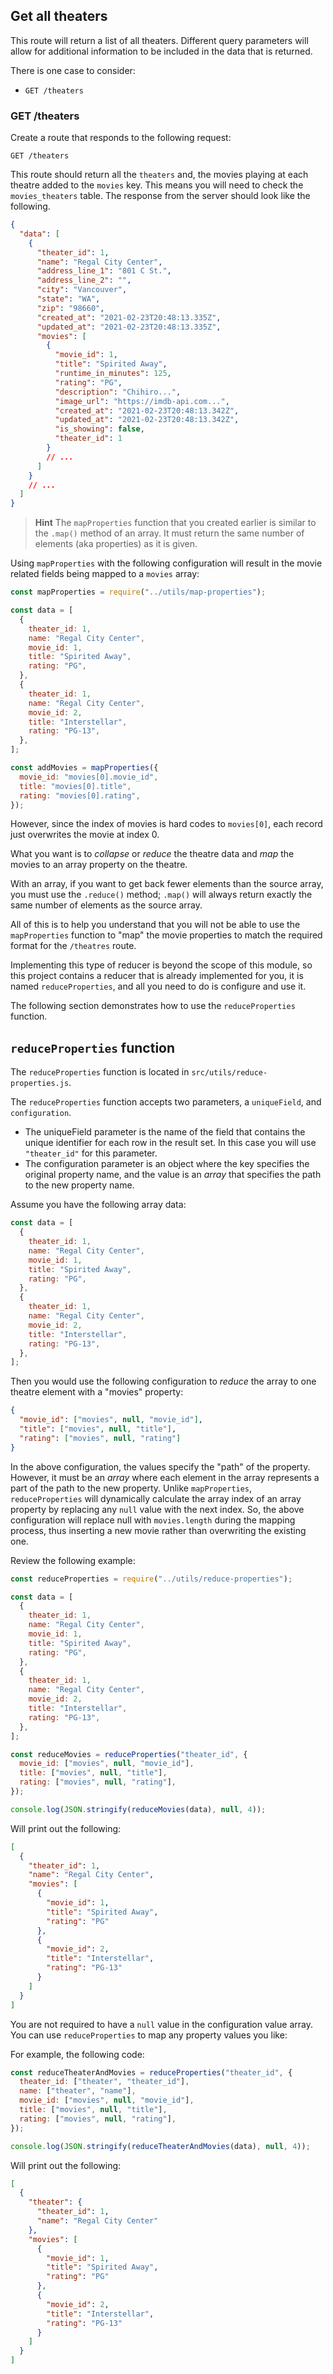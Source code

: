 ## Get all theaters

This route will return a list of all theaters. Different query parameters will allow for additional information to be included in the data that is returned.

There is one case to consider:

- `GET /theaters`

### GET /theaters

Create a route that responds to the following request:

```
GET /theaters
```

This route should return all the `theaters` and, the movies playing at each theatre added to the `movies` key. This means you will need to check the `movies_theaters` table.
The response from the server should look like the following.

```json
{
  "data": [
    {
      "theater_id": 1,
      "name": "Regal City Center",
      "address_line_1": "801 C St.",
      "address_line_2": "",
      "city": "Vancouver",
      "state": "WA",
      "zip": "98660",
      "created_at": "2021-02-23T20:48:13.335Z",
      "updated_at": "2021-02-23T20:48:13.335Z",
      "movies": [
        {
          "movie_id": 1,
          "title": "Spirited Away",
          "runtime_in_minutes": 125,
          "rating": "PG",
          "description": "Chihiro...",
          "image_url": "https://imdb-api.com...",
          "created_at": "2021-02-23T20:48:13.342Z",
          "updated_at": "2021-02-23T20:48:13.342Z",
          "is_showing": false,
          "theater_id": 1
        }
        // ...
      ]
    }
    // ...
  ]
}
```

> **Hint** The `mapProperties` function that you created earlier is similar to the `.map()` method of an array. It must return the same number of elements (aka properties) as it is given.

Using `mapProperties` with the following configuration will result in the movie related fields being mapped to a `movies` array:

```js
const mapProperties = require("../utils/map-properties");

const data = [
  {
    theater_id: 1,
    name: "Regal City Center",
    movie_id: 1,
    title: "Spirited Away",
    rating: "PG",
  },
  {
    theater_id: 1,
    name: "Regal City Center",
    movie_id: 2,
    title: "Interstellar",
    rating: "PG-13",
  },
];

const addMovies = mapProperties({
  movie_id: "movies[0].movie_id",
  title: "movies[0].title",
  rating: "movies[0].rating",
});
```

However, since the index of movies is hard codes to `movies[0]`, each record just overwrites the movie at index 0.

What you want is to _collapse_ or _reduce_ the theatre data and _map_ the movies to an array property on the theatre.

With an array, if you want to get back fewer elements than the source array, you must use the `.reduce()` method; `.map()` will always return exactly the same number of elements as the source array.

All of this is to help you understand that you will not be able to use the `mapProperties` function to "map" the movie properties to match the required format for the `/theatres` route.

Implementing this type of reducer is beyond the scope of this module, so this project contains a reducer that is already implemented for you, it is named `reduceProperties`, and all you need to do is configure and use it.

The following section demonstrates how to use the `reduceProperties` function.

## `reduceProperties` function

The `reduceProperties` function is located in `src/utils/reduce-properties.js`.

The `reduceProperties` function accepts two parameters, a `uniqueField`, and `configuration`.

- The uniqueField parameter is the name of the field that contains the unique identifier for each row in the result set. In this case you will use `"theater_id"` for this parameter.
- The configuration parameter is an object where the key specifies the original property name, and the value is an _array_ that specifies the path to the new property name.

Assume you have the following array data:

```js
const data = [
  {
    theater_id: 1,
    name: "Regal City Center",
    movie_id: 1,
    title: "Spirited Away",
    rating: "PG",
  },
  {
    theater_id: 1,
    name: "Regal City Center",
    movie_id: 2,
    title: "Interstellar",
    rating: "PG-13",
  },
];
```

Then you would use the following configuration to _reduce_ the array to one theatre element with a "movies" property:

```json
{
  "movie_id": ["movies", null, "movie_id"],
  "title": ["movies", null, "title"],
  "rating": ["movies", null, "rating"]
}
```

In the above configuration, the values specify the "path" of the property. However, it must be an _array_ where each element in the array represents a part of the path to the new property.
Unlike `mapProperties`, `reduceProperties` will dynamically calculate the array index of an array property by replacing any `null` value with the next index.
So, the above configuration will replace null with `movies.length` during the mapping process, thus inserting a new movie rather than overwriting the existing one.

Review the following example:

```js
const reduceProperties = require("../utils/reduce-properties");

const data = [
  {
    theater_id: 1,
    name: "Regal City Center",
    movie_id: 1,
    title: "Spirited Away",
    rating: "PG",
  },
  {
    theater_id: 1,
    name: "Regal City Center",
    movie_id: 2,
    title: "Interstellar",
    rating: "PG-13",
  },
];

const reduceMovies = reduceProperties("theater_id", {
  movie_id: ["movies", null, "movie_id"],
  title: ["movies", null, "title"],
  rating: ["movies", null, "rating"],
});

console.log(JSON.stringify(reduceMovies(data), null, 4));
```

Will print out the following:

```json
[
  {
    "theater_id": 1,
    "name": "Regal City Center",
    "movies": [
      {
        "movie_id": 1,
        "title": "Spirited Away",
        "rating": "PG"
      },
      {
        "movie_id": 2,
        "title": "Interstellar",
        "rating": "PG-13"
      }
    ]
  }
]
```

You are not required to have a `null` value in the configuration value array. You can use `reduceProperties` to map any property values you like:

For example, the following code:

```js
const reduceTheaterAndMovies = reduceProperties("theater_id", {
  theater_id: ["theater", "theater_id"],
  name: ["theater", "name"],
  movie_id: ["movies", null, "movie_id"],
  title: ["movies", null, "title"],
  rating: ["movies", null, "rating"],
});

console.log(JSON.stringify(reduceTheaterAndMovies(data), null, 4));
```

Will print out the following:

```json
[
  {
    "theater": {
      "theater_id": 1,
      "name": "Regal City Center"
    },
    "movies": [
      {
        "movie_id": 1,
        "title": "Spirited Away",
        "rating": "PG"
      },
      {
        "movie_id": 2,
        "title": "Interstellar",
        "rating": "PG-13"
      }
    ]
  }
]
```
